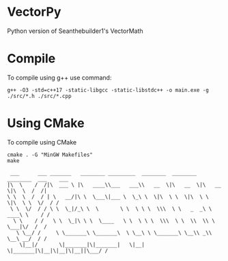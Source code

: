 # VectorPy
Python version of Seanthebuilder1's VectorMath

# Compile
To compile using g++ use command:
```
g++ -O3 -std=c++17 -static-libgcc -static-libstdc++ -o main.exe -g ./src/*.h ./src/*.cpp
```

# Using CMake
To compile using CMake
```
cmake . -G "MinGW Makefiles"
make
```

```
 ___      ___ _______   ________ _________  ________  ________  ________  ___    ___ 
|\  \    /  /|\  ___ \ |\   ____\\___   ___\\   __  \|\   __  \|\   __  \|\  \  /  /|
\ \  \  /  / | \   __/|\ \  \___\|___ \  \_\ \  \|\  \ \  \|\  \ \  \|\  \ \  \/  / /
 \ \  \/  / / \ \  \_|/_\ \  \       \ \  \ \ \  \\\  \ \   _  _\ \   ____\ \    / / 
  \ \    / /   \ \  \_|\ \ \  \____   \ \  \ \ \  \\\  \ \  \\  \\ \  \___|\/  /  /  
   \ \__/ /     \ \_______\ \_______\  \ \__\ \ \_______\ \__\\ _\\ \__\ __/  / /    
    \|__|/       \|_______|\|_______|   \|__|  \|_______|\|__|\|__|\|__||\___/ /     

                                                                                     
                                                                                    
